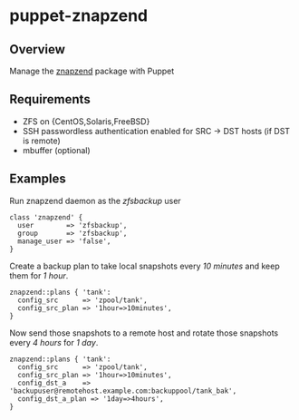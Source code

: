 puppet-znapzend
==================

## Overview
Manage the [znapzend](http://www.znapzend.org/) package with Puppet 

## Requirements
 * ZFS on {CentOS,Solaris,FreeBSD}
 * SSH passwordless authentication enabled for SRC -> DST hosts (if DST is remote)
 * mbuffer (optional)

## Examples
Run znapzend daemon as the _zfsbackup_ user
```
class 'znapzend' {
  user        => 'zfsbackup',
  group       => 'zfsbackup',
  manage_user => 'false',
}
```
Create a backup plan to take local snapshots every _10 minutes_ and keep them for _1 hour_.
```
znapzend::plans { 'tank':
  config_src      => 'zpool/tank',
  config_src_plan => '1hour=>10minutes',
}
```
Now send those snapshots to a remote host and rotate those snapshots every _4 hours_ for _1 day_.
```
znapzend::plans { 'tank':
  config_src      => 'zpool/tank',
  config_src_plan => '1hour=>10minutes',
  config_dst_a    => 'backupuser@remotehost.example.com:backuppool/tank_bak',
  config_dst_a_plan => '1day=>4hours',
}
```
